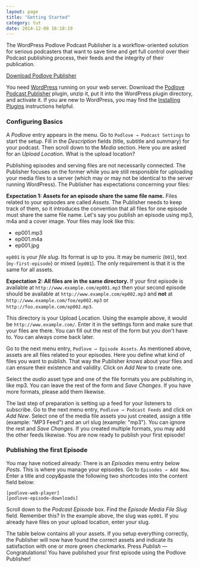 ```yaml
---
layout: page
title: "Getting Started"
category: tut
date: 2014-12-08 16:18:19
---
```


The WordPress Podlove Podcast Publisher is a workflow-oriented solution for serious podcasters that want to save time and get full control over their Podcast publishing process, their feeds and the integrity of their publication.

<a href="http://wordpress.org/extend/plugins/podlove-podcasting-plugin-for-wordpress/" class="btn btn-primary">Download Podlove Publisher</a>

You need [WordPress][1] running on your web server. Download the [Podlove Podcast Publisher][2] plugin, unzip it, put it into the WordPress plugin directory, and activate it. If you are new to WordPress, you may find the [Installing Plugins][3] instructions helpful.

### Configuring Basics

A *Podlove* entry appears in the menu. Go to `Podlove → Podcast Settings` to start the setup. Fill in the *Description* fields (title, subtitle and summary) for your podcast. Then scroll down to the *Media* section. Here you are asked for an *Upload Location*. What is the upload location?

Publishing episodes and serving files are not necessarily connected. The Publisher focuses on the former while you are still responsible for uploading your media files to a server (which may or may not be identical to the server running WordPress). The Publisher has expectations concerning your files:

**Expectation 1: Assets for an episode share the same file name.** Files related to your episodes are called *Assets*. The Publisher needs to keep track of them, so it introduces the convention that all files for one episode must share the same file name. Let's say you publish an episode using mp3, m4a and a cover image. Your files may look like this:

- ep001.mp3
- ep001.m4a
- ep001.jpg

`ep001` is your *file slug*. Its format is up to you. It may be numeric (`001`), text (`my-first-episode`) or mixed (`ep001`). The only requirement is that it is the same for all assets.

**Expectation 2: All files are in the same directory.** If your first episode is available at `http://www.example.com/ep001.mp3` then your second episode should be available at `http://www.example.com/ep002.mp3` and **not** at `http://www.example.com/foo/ep002.mp3` or `http://foo.example.com/ep002.mp3`.

This directory is your Upload Location. Using the example above, it would be `http://www.example.com/`. Enter it in the settings form and make sure that your files are there. You can fill out the rest of the form but you don't have to. You can always come back later.

Go to the next menu entry, `Podlove → Episode Assets`. As mentioned above, assets are all files related to your episodes. Here you define what kind of files you want to publish. That way the Publisher *knows* about your files and can ensure their existence and validity. Click on *Add New* to create one.

Select the *audio* asset type and one of the file formats you are publishing in, like mp3. You can leave the rest of the form and *Save Changes*. If you have more formats, please add them likewise.

The last step of preparation is setting up a feed for your listeners to subscribe. Go to the next menu entry, `Podlove → Podcast Feeds` and click on *Add New*. Select one of the media file assets you just created, assign a title (example: "MP3 Feed") and an url slug (example: "mp3"). You can ignore the rest and *Save Changes*. If you created multiple formats, you may add the other feeds likewise. You are now ready to publish your first episode!

### Publishing the first Episode

You may have noticed already: There is an *Episodes* menu entry below *Posts*. This is where you manage your episodes. Go to `Episodes → Add New`. Enter a title and copy&paste the following two shortcodes into the content field below:

```
[podlove-web-player]
[podlove-episode-downloads]
```

Scroll down to the *Podcast Episode* box. Find the _Episode Media File Slug_ field. Remember this? In the example above, the slug was `ep001`. If you already have files on your upload location, enter your slug.

The table below contains all your assets. If you setup everything correctly, the Publisher will now have found the correct assets and indicate its satisfaction with one or more green checkmarks. Press _Publish_ — Congratulations! You have published your first episode using the Podlove Publisher!

[1]:    http://wordpress.org/
[2]:    http://wordpress.org/plugins/podlove-podcasting-plugin-for-wordpress/
[3]:    http://codex.wordpress.org/Managing_Plugins#Installing_Plugins